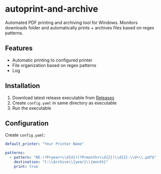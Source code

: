 # autoprint-and-archive

Automated PDF printing and archiving tool for Windows. Monitors downloads folder and automatically prints + archives files based on regex patterns.

## Features

-   Automatic printing to configured printer
-   File organization based on regex patterns
-   Log

## Installation

1. Download latest release executable from [Releases](https://github.com/ptmrio/autoprint-and-archive/releases)
2. Create `config.yaml` in same directory as executable
3. Run the executable

## Configuration

Create `config.yaml`:

```yaml
default_printer: "Your Printer Name"

patterns:
  - pattern: "RE-(?P<year>\\d{4})(?P<month>\\d{2})\\d{2}-\\d+\\.pdf$"
    destination: "C:\\Archive\\{year}\\{month}"
    print: true
```
